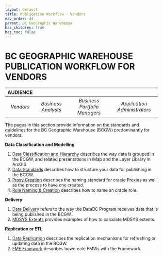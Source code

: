 ```yaml
---
layout: default
title: Publication Workflow - Vendors
nav_order: 44
parent: BC Geographic Warehouse
has_children: true
has_toc: false
---
```


# BC GEOGRAPHIC WAREHOUSE PUBLICATION WORKFLOW FOR VENDORS


|**AUDIENCE**|  |  |  |
|:---:|:---:|:---:|:---:|
| *Vendors* | *Business Analysts* | *Business Portfolio Managers* | *Application Administrators* |


The pages in this section provide information on the standards and guidelines for the BC Geographic Warehouse (BCGW) predominantly for vendors. 

**Data Classification and Modelling**
1. [Data Classification and Hierarchy](https://bcgov.github.io/data-publication/pages/dsg_bcgw_data_classification_hierarchy.html) describes the way data is grouped in the BCGW, and related presentations in iMap and the Layer Library in ArcGIS.
1. [Data Standards](https://bcgov.github.io/data-publication/pages/dsg_bcgw_data_standards.html) describes how to structure your data for publishing in the BCGW.
1. [Proxy Creation](https://bcgov.github.io/data-publication/pages/dsg_security_access_proxy_creation_standards.html) describes the naming standard for oracle Proxies as well as the process to have one created.
1. [Role Naming & Creation](https://bcgov.github.io/data-publication/pages/dsg_security_access_role_naming_creation.html) describes how to name an oracle role.

**Delivery**
1. [Data Delivery](https://bcgov.github.io/data-publication/pages/dsg_bcgw_data_delivery.html) refers to the way the DataBC Program receives data that is being published in the BCGW.
1. [MDSYS Extents](https://bcgov.github.io/data-publication/pages/dps_bcgw_template_mdsys_extents.html) provides examples of how to calculate MDSYS extents.

**Replication or ETL**
1. [Data Replication](https://bcgov.github.io/data-publication/pages/dsg_bcgw_data_replication.html) describes the replication mechanisms for refreshing or updating data in the BCGW.
1. [FME Framwork](https://bcgov.github.io/data-publication/pages/dps_bcgw_w_databc_fme.html) describes howcreate FMWs with the Framework.


